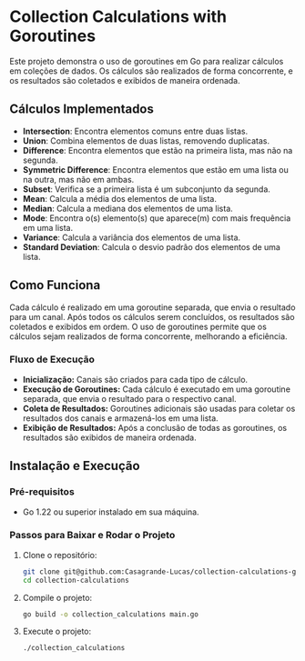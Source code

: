 # Collection Calculations with Goroutines

Este projeto demonstra o uso de goroutines em Go para realizar cálculos em coleções de dados. Os cálculos são realizados de forma concorrente, e os resultados são coletados e exibidos de maneira ordenada.

## Cálculos Implementados

- **Intersection**: Encontra elementos comuns entre duas listas.
- **Union**: Combina elementos de duas listas, removendo duplicatas.
- **Difference**: Encontra elementos que estão na primeira lista, mas não na segunda.
- **Symmetric Difference**: Encontra elementos que estão em uma lista ou na outra, mas não em ambas.
- **Subset**: Verifica se a primeira lista é um subconjunto da segunda.
- **Mean**: Calcula a média dos elementos de uma lista.
- **Median**: Calcula a mediana dos elementos de uma lista.
- **Mode**: Encontra o(s) elemento(s) que aparece(m) com mais frequência em uma lista.
- **Variance**: Calcula a variância dos elementos de uma lista.
- **Standard Deviation**: Calcula o desvio padrão dos elementos de uma lista.

## Como Funciona

Cada cálculo é realizado em uma goroutine separada, que envia o resultado para um canal. Após todos os cálculos serem concluídos, os resultados são coletados e exibidos em ordem. O uso de goroutines permite que os cálculos sejam realizados de forma concorrente, melhorando a eficiência.

### Fluxo de Execução
- **Inicialização:** Canais são criados para cada tipo de cálculo.
- **Execução de Goroutines:** Cada cálculo é executado em uma goroutine separada, que envia o resultado para o respectivo canal.
- **Coleta de Resultados:** Goroutines adicionais são usadas para coletar os resultados dos canais e armazená-los em uma lista.
- **Exibição de Resultados:** Após a conclusão de todas as goroutines, os resultados são exibidos de maneira ordenada.

## Instalação e Execução

### Pré-requisitos

- Go 1.22 ou superior instalado em sua máquina.

### Passos para Baixar e Rodar o Projeto

1. Clone o repositório:
   ```sh
   git clone git@github.com:Casagrande-Lucas/collection-calculations-goroutines.git
   cd collection-calculations

2. Compile o projeto:
   ```sh
   go build -o collection_calculations main.go

3. Execute o projeto:
   ```sh
   ./collection_calculations
